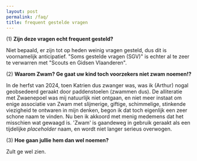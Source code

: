```yaml
---
layout: post
permalink: /faq/
title: frequent gestelde vragen
---
```


(1) **Zijn deze vragen echt frequent gesteld?**

Niet bepaald, er zijn tot op heden weinig vragen gesteld, dus dit is
voornamelijk anticipatief. "Soms gestelde vragen (SGV)" is echter al te zeer te
verwarren met "Scouts en Gidsen Vlaanderen".

(2) **Waarom Zwam? Ge gaat uw kind toch voorzekers niet zwam noemen!?**

In de herfst van 2024, toen Katrien dus zwanger was, was ik (Arthur) nogal
geobsedeerd geraakt door paddenstoelen (zwammen dus). De alliteratie met
Zwaenepoel was mij natuurlijk niet ontgaan, en niet meer instaat om enige
associatie van Zwam met slijmerige, giftige, schimmelige, stinkende viezigheid
te ontwaren in mijn denken, begon ik dat toch eigenlijk een zeer schone naam te
vinden. Nu ben ik akkoord met menig medemens dat het misschien wat gewaagd is.
'Zwam' is gaandeweg in gebruik geraakt als een tijdelijke *placeholder* naam,
en wordt niet langer serieus overwogen.

(3) **Hoe gaan jullie hem dan wel noemen?**

Zult ge wel zien.

